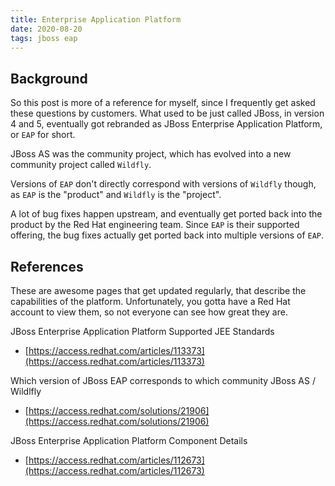 ```yaml
---
title: Enterprise Application Platform
date: 2020-08-20
tags: jboss eap
---
```


## Background
So this post is more of a reference for myself, since I frequently get asked these questions by customers.  What used to be just called JBoss, in version 4 and 5, eventually got rebranded as JBoss Enterprise Application Platform, or `EAP` for short.

JBoss AS was the community project, which has evolved into a new community project called `Wildfly`.

Versions of `EAP` don't directly correspond with versions of `Wildfly` though, as `EAP` is the "product" and `Wildfly` is the "project".

A lot of bug fixes happen upstream, and eventually get ported back into the product by the Red Hat engineering team.  Since `EAP` is their supported offering, the bug fixes actually get ported back into multiple versions of `EAP`.


## References

These are awesome pages that get updated regularly, that describe the capabilities of the platform. Unfortunately, you gotta have a Red Hat account to view them, so not everyone can see how great they are.

JBoss Enterprise Application Platform Supported JEE Standards
- [https://access.redhat.com/articles/113373](https://access.redhat.com/articles/113373)

Which version of JBoss EAP corresponds to which community JBoss AS / Wildlfly
- [https://access.redhat.com/solutions/21906](https://access.redhat.com/solutions/21906)

JBoss Enterprise Application Platform Component Details
- [https://access.redhat.com/articles/112673](https://access.redhat.com/articles/112673)